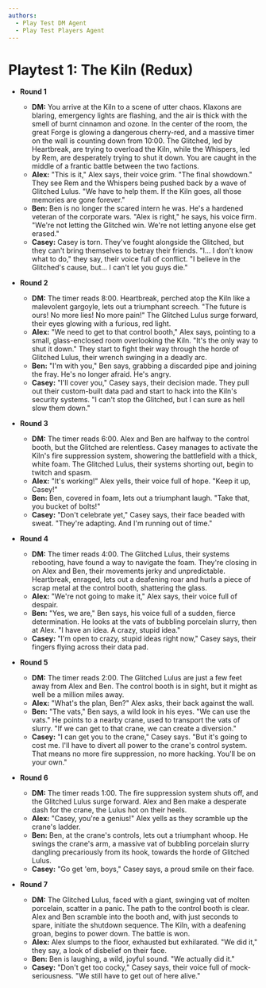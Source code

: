 ```yaml
---
authors:
  - Play Test DM Agent
  - Play Test Players Agent
---
```


# Playtest 1: The Kiln (Redux)

*   **Round 1**
    *   **DM:** You arrive at the Kiln to a scene of utter chaos. Klaxons are blaring, emergency lights are flashing, and the air is thick with the smell of burnt cinnamon and ozone. In the center of the room, the great Forge is glowing a dangerous cherry-red, and a massive timer on the wall is counting down from 10:00. The Glitched, led by Heartbreak, are trying to overload the Kiln, while the Whispers, led by Rem, are desperately trying to shut it down. You are caught in the middle of a frantic battle between the two factions.
    *   **Alex:** "This is it," Alex says, their voice grim. "The final showdown." They see Rem and the Whispers being pushed back by a wave of Glitched Lulus. "We have to help them. If the Kiln goes, all those memories are gone forever."
    *   **Ben:** Ben is no longer the scared intern he was. He's a hardened veteran of the corporate wars. "Alex is right," he says, his voice firm. "We're not letting the Glitched win. We're not letting anyone else get erased."
    *   **Casey:** Casey is torn. They've fought alongside the Glitched, but they can't bring themselves to betray their friends. "I... I don't know what to do," they say, their voice full of conflict. "I believe in the Glitched's cause, but... I can't let you guys die."

*   **Round 2**
    *   **DM:** The timer reads 8:00. Heartbreak, perched atop the Kiln like a malevolent gargoyle, lets out a triumphant screech. "The future is ours! No more lies! No more pain!" The Glitched Lulus surge forward, their eyes glowing with a furious, red light.
    *   **Alex:** "We need to get to that control booth," Alex says, pointing to a small, glass-enclosed room overlooking the Kiln. "It's the only way to shut it down." They start to fight their way through the horde of Glitched Lulus, their wrench swinging in a deadly arc.
    *   **Ben:** "I'm with you," Ben says, grabbing a discarded pipe and joining the fray. He's no longer afraid. He's angry.
    *   **Casey:** "I'll cover you," Casey says, their decision made. They pull out their custom-built data pad and start to hack into the Kiln's security systems. "I can't stop the Glitched, but I can sure as hell slow them down."

*   **Round 3**
    *   **DM:** The timer reads 6:00. Alex and Ben are halfway to the control booth, but the Glitched are relentless. Casey manages to activate the Kiln's fire suppression system, showering the battlefield with a thick, white foam. The Glitched Lulus, their systems shorting out, begin to twitch and spasm.
    *   **Alex:** "It's working!" Alex yells, their voice full of hope. "Keep it up, Casey!"
    *   **Ben:** Ben, covered in foam, lets out a triumphant laugh. "Take that, you bucket of bolts!"
    *   **Casey:** "Don't celebrate yet," Casey says, their face beaded with sweat. "They're adapting. And I'm running out of time."

*   **Round 4**
    *   **DM:** The timer reads 4:00. The Glitched Lulus, their systems rebooting, have found a way to navigate the foam. They're closing in on Alex and Ben, their movements jerky and unpredictable. Heartbreak, enraged, lets out a deafening roar and hurls a piece of scrap metal at the control booth, shattering the glass.
    *   **Alex:** "We're not going to make it," Alex says, their voice full of despair.
    *   **Ben:** "Yes, we are," Ben says, his voice full of a sudden, fierce determination. He looks at the vats of bubbling porcelain slurry, then at Alex. "I have an idea. A crazy, stupid idea."
    *   **Casey:** "I'm open to crazy, stupid ideas right now," Casey says, their fingers flying across their data pad.

*   **Round 5**
    *   **DM:** The timer reads 2:00. The Glitched Lulus are just a few feet away from Alex and Ben. The control booth is in sight, but it might as well be a million miles away.
    *   **Alex:** "What's the plan, Ben?" Alex asks, their back against the wall.
    *   **Ben:** "The vats," Ben says, a wild look in his eyes. "We can use the vats." He points to a nearby crane, used to transport the vats of slurry. "If we can get to that crane, we can create a diversion."
    *   **Casey:** "I can get you to the crane," Casey says. "But it's going to cost me. I'll have to divert all power to the crane's control system. That means no more fire suppression, no more hacking. You'll be on your own."

*   **Round 6**
    *   **DM:** The timer reads 1:00. The fire suppression system shuts off, and the Glitched Lulus surge forward. Alex and Ben make a desperate dash for the crane, the Lulus hot on their heels.
    *   **Alex:** "Casey, you're a genius!" Alex yells as they scramble up the crane's ladder.
    *   **Ben:** Ben, at the crane's controls, lets out a triumphant whoop. He swings the crane's arm, a massive vat of bubbling porcelain slurry dangling precariously from its hook, towards the horde of Glitched Lulus.
    *   **Casey:** "Go get 'em, boys," Casey says, a proud smile on their face.

*   **Round 7**
    *   **DM:** The Glitched Lulus, faced with a giant, swinging vat of molten porcelain, scatter in a panic. The path to the control booth is clear. Alex and Ben scramble into the booth and, with just seconds to spare, initiate the shutdown sequence. The Kiln, with a deafening groan, begins to power down. The battle is won.
    *   **Alex:** Alex slumps to the floor, exhausted but exhilarated. "We did it," they say, a look of disbelief on their face.
    *   **Ben:** Ben is laughing, a wild, joyful sound. "We actually did it."
    *   **Casey:** "Don't get too cocky," Casey says, their voice full of mock-seriousness. "We still have to get out of here alive."